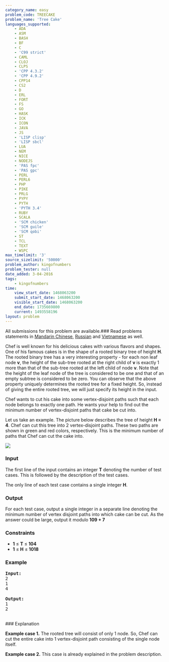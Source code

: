 ```yaml
---
category_name: easy
problem_code: TREECAKE
problem_name: 'Tree Cake'
languages_supported:
    - ADA
    - ASM
    - BASH
    - BF
    - C
    - 'C99 strict'
    - CAML
    - CLOJ
    - CLPS
    - 'CPP 4.3.2'
    - 'CPP 4.9.2'
    - CPP14
    - CS2
    - D
    - ERL
    - FORT
    - FS
    - GO
    - HASK
    - ICK
    - ICON
    - JAVA
    - JS
    - 'LISP clisp'
    - 'LISP sbcl'
    - LUA
    - NEM
    - NICE
    - NODEJS
    - 'PAS fpc'
    - 'PAS gpc'
    - PERL
    - PERL6
    - PHP
    - PIKE
    - PRLG
    - PYPY
    - PYTH
    - 'PYTH 3.4'
    - RUBY
    - SCALA
    - 'SCM chicken'
    - 'SCM guile'
    - 'SCM qobi'
    - ST
    - TCL
    - TEXT
    - WSPC
max_timelimit: '3'
source_sizelimit: '50000'
problem_author: kingofnumbers
problem_tester: null
date_added: 3-04-2016
tags:
    - kingofnumbers
time:
    view_start_date: 1468063200
    submit_start_date: 1468063200
    visible_start_date: 1468063200
    end_date: 1735669800
    current: 1493558196
layout: problem
---
```

All submissions for this problem are available.###  Read problems statements in [Mandarin Chinese](http://www.codechef.com/download/translated/SNCKFL16/mandarin/TREECAKE.pdf), [Russian](http://www.codechef.com/download/translated/SNCKFL16/russian/TREECAKE.pdf) and [Vietnamese](http://www.codechef.com/download/translated/SNCKFL16/vietnamese/TREECAKE.pdf) as well.

Chef is well known for his delicious cakes with various flavors and shapes. One of his famous cakes is in the shape of a rooted binary tree of height **H**. The rooted binary tree has a very interesting property - for each non leaf node **v**, the height of the sub-tree rooted at the right child of **v** is exactly 1 more than that of the sub-tree rooted at the left child of node **v**. Note that the height of the leaf node of the tree is considered to be one and that of an empty subtree is considered to be zero. You can observe that the above property uniquely determines the rooted tree for a fixed height. So, instead of giving the entire rooted tree, we will just specify its height in the input.

Chef wants to cut his cake into some vertex-disjoint paths such that each node belongs to exactly one path. He wants your help to find out the minimum number of vertex-disjoint paths that cake be cut into.

Let us take an example. The picture below describes the tree of height **H = 4**. Chef can cut this tree into 2 vertex-disjoint paths. These two paths are shown in green and red colors, respectively. This is the minimum number of paths that Chef can cut the cake into.

![](https://s3.amazonaws.com/codechef_shared/download/upload/SNCKFL16/1.png)

### Input

The first line of the input contains an integer **T** denoting the number of test cases. This is followed by the description of the test cases.

The only line of each test case contains a single integer **H**.

### Output

For each test case, output a single integer in a separate line denoting the minimum number of vertex disjoint paths into which cake can be cut. As the answer could be large, output it modulo **109 + 7**

### Constraints

- **1** ≤ **T** ≤ **104**
- **1** ≤ **H** ≤ **1018**

### Example

<pre><b>Input:</b>
<tt>2
1
4</tt>

<b>Output:</b>
<tt>1
2</tt>

</pre>### Explanation
**Example case 1.** The rooted tree will consist of only 1 node. So, Chef can cut the entire cake into 1 vertex-disjoint path consisting of the single node itself.

**Example case 2.** This case is already explained in the problem description.
